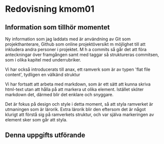 ---
---
Redovisning kmom01
=========================

Information som tillhör momentet
------------------------

Ny information som jag laddats med är användning av Git som projekthanterare, Github som online projektöversikt m möjlighet till
att inkludera andra personer i projektet. M h a commits så går det att föra anteckningar över framgången samt med taggar så struktureras
commitsen, som i olika kapitel med underrubriker.

Vi har också introducerats till anax, ett ramverk som är av typen 'flat file content', tydligen en välkänd struktur

Vi har fortsatt att arbeta med markdown, som är ett sätt att kunna skriva html-text utan att hålla på att markera ut olika element.
Istället sköter markdown det, därmed blir det enklare och snyggare.

Det är fokus på design och style i detta moment, så att styla ramverket är utmaningen som är lärorik. Extra lärorik blir den eftersom
det är något klurigt att förstå sig på ramverkets struktur, och var själva markeringen av element sker som går att styla.


Denna uppgifts utförande
----------------------------

